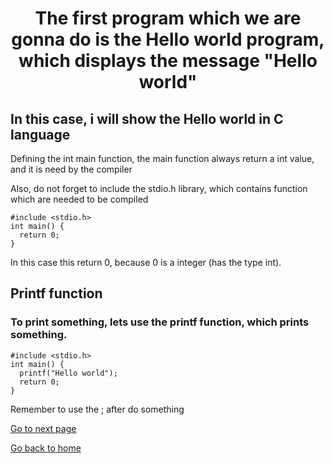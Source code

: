 <h1 align="center">The first program which we are gonna do is the Hello world program, which displays the message "Hello world"</h1>
<h2>In this case, i will show the Hello world in C language</h2>
<p>Defining the int main function, the main function always return a int value, and it is need by the compiler</p>
<p>Also, do not forget to include the stdio.h library, which contains function which are needed to be compiled</p>
<pre><code>#include &lt;stdio.h&gt;
int main() {
  return 0;
}
</code></pre>
<p>In this case this return 0, because 0 is a integer (has the type int).</p>
<h2>Printf function</h2>
<h3>To print something, lets use the printf function, which prints something.</h3>
<pre><code>#include &lt;stdio.h&gt;
int main() {
  printf("Hello world");
  return 0;
}
</code></pre>
<p>Remember to use the ; after do something</p> 
<a href="../variables/README.md">Go to next page</a>
<p> <a href="../../../../../README.md">Go back to home</a> </p>

